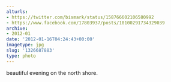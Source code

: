 ```yaml
---
alturls:
- https://twitter.com/bismark/status/158766602106580992
- https://www.facebook.com/17803937/posts/10100291734329039
archive:
- 2012-01
date: '2012-01-16T04:24:43+00:00'
imagetype: jpg
slug: '1326687883'
type: photo
---
```


beautiful evening on the north shore.
